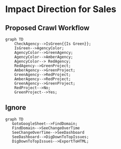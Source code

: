 # Impact Direction for Sales

## Proposed Crawl Workflow

```mermaid
graph TD
    CheckAgency-->IsGreen{{Is Green}};
    IsGreen-->AgencyColor;
    AgencyColor-->GreenAgency;
    AgencyColor-->AmberAgency;
    AgencyColor--> RedAgency;
    RedAgency-->GreenProject;
    AmberAgency-->GreenProject;
    GreenAgency-->RedProject;
    AmberAgency-->RedProject;
    GreenAgency-->GreenProject;
    RedProject-->No;
    GreenProject-->Yes;
```

## Ignore

```mermaid
graph TD
   GotoGoogleSheet-->FindDomain;
   FindDomain-->SeeChangeOverTime
   SeeChangeOverTime-->SeeDashboard
   SeeDashboard-->DigDownToTopIssues;
   DigDownToTopIssues-->ExportToHTML;
```
